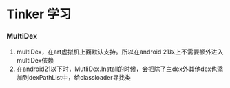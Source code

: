 # Tinker 学习





### MultiDex

1. multiDex，在art虚拟机上面默认支持。所以在android 21以上不需要额外进入multiDex依赖
2. 在android21以下时，MutliDex.Install的时候，会把除了主dex外其他dex也添加到dexPathList中，给classloader寻找类



